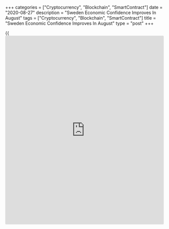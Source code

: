 +++
categories = ["Cryptocurrency", "Blockchain", "SmartContract"]
date = "2020-08-27"
description = "Sweden Economic Confidence Improves In August"
tags = ["Cryptocurrency", "Blockchain", "SmartContract"]
title = "Sweden Economic Confidence Improves In August"
type = "post"
+++

{{<iframe id="large-banner" src="https://www.bounty.group/#slide=8.0" width="100%" height="600" scrolling="no" style="border: 0px solid rgb(216, 221, 230); border-radius: 3px;">}}

Sweden's economic confidence improved further in August, data from the
National Institute of Economic Research showed on Thursday.

The economic tendency indicator rose to 87.0 in August from 83.4 in
July. The confidence index increased for the fourth month.

The consumer confidence decreased to 84.4 in August from 84.2 in the
prior month. The reading remained at a lower level.

The manufacturing industry confidence index rose to 97.7 in August from
96.5 in the preceding month.

The retail trade confidence index increased 11 points to fell to 98.3 in
August from 97.1 in the previous month.

The measure of construction morale rose to 93.3 in August from 92.8 in
the prior month.

For comments and feedback [contact](https://www.playgroundfx.com/contact/): editorial@rtt[news](https://www.letsplayfx.com/blog/forex-news-website/).com

[Economic News][1]

 **What parts of the world are seeing the best (and worst) economic
performances lately? Click[here][2] to check out our [Econ Scorecard][2]
and find out! See up-to-the-moment [ranking](https://www.playgroundfx.com/blog/crypto-exchange-ranking/)s for the best and worst
performers in [GDP][3], [unemployment rate][4], [inflation][5] and much
more.**

   1. www.rtt[news](https://www.letsplayfx.com/blog/forex-news-website/).com/Content/EconomicNews.aspx
   2. www.rtt[news](https://www.letsplayfx.com/blog/forex-news-website/).com/economic-scorecard/world-rank/unemployment-rate/highest-performance.aspx
   3. www.rtt[news](https://www.letsplayfx.com/blog/forex-news-website/).com/economic-scorecard/world-rank/GDP/highest-performance.aspx
   4. www.rtt[news](https://www.letsplayfx.com/blog/forex-news-website/).com/economic-scorecard/world-rank/unemployment-rate/lowest-performance.aspx
   5. www.rtt[news](https://www.letsplayfx.com/blog/forex-news-website/).com/economic-scorecard/world-rank/CPI/highest-performance.aspx